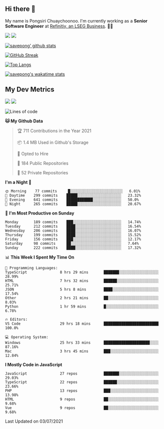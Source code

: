 ## Hi there 👋

My name is Pongsiri Chuaychoonoo. I'm currently working as a **Senior Software Engineer** at [Refinitiv, an LSEG Business](https://www.refinitiv.com). 👨‍💻

[<img src="https://img.shields.io/badge/savepong.com-%230077B5.svg?&style=for-the-badge&color=81e6d9" />](https://savepong.com)
[<img src="https://img.shields.io/badge/linkedin-%230077B5.svg?&style=for-the-badge&logo=linkedin&logoColor=white" />](https://www.linkedin.com/in/savepong)

[![savepong' github stats](https://github-readme-stats.vercel.app/api?username=savepong&show_icons=true&count_private=true&theme=gotham&hide_border=true&bg_color=00000000&text_color=768390FF)](https://savepong.com/posts/stats)

[![GitHub Streak](https://github-readme-streak-stats.herokuapp.com?user=savepong&theme=gotham&hide_border=true&background=00000000&dates=768390FF)](https://savepong.com/posts/stats)

[![Top Langs](https://github-readme-stats.vercel.app/api/top-langs/?username=savepong&layout=compact&langs_count=10&theme=gotham&hide_border=true&bg_color=00000000&text_color=768390FF)](https://savepong.com/posts/stats)

[![savepong's wakatime stats](https://github-readme-stats.vercel.app/api/wakatime?username=@savepong&layout=default&theme=gotham&hide_border=true&bg_color=00000000&text_color=768390FF)](https://savepong.com/posts/stats)

## My Dev Metrics

[![](https://komarev.com/ghpvc/?username=savepong&color=blue&label=Profile%20Views)](https://github.com/savepong)
[![](https://img.shields.io/github/followers/savepong?label=GitHub%20Followers)](https://github.com/savepong)

<!--START_SECTION:waka-->
![Lines of code](https://img.shields.io/badge/From%20Hello%20World%20I%27ve%20Written-8.7%20million%20lines%20of%20code-blue)

**🐱 My Github Data** 

> 🏆 711 Contributions in the Year 2021
 > 
> 📦 1.4 MB Used in Github's Storage 
 > 
> 💼 Opted to Hire
 > 
> 📜 184 Public Repositories 
 > 
> 🔑 52 Private Repositories  
 > 
**I'm a Night 🦉** 

```text
🌞 Morning    77 commits     █░░░░░░░░░░░░░░░░░░░░░░░░   6.01% 
🌆 Daytime    299 commits    █████░░░░░░░░░░░░░░░░░░░░   23.32% 
🌃 Evening    641 commits    ████████████░░░░░░░░░░░░░   50.0% 
🌙 Night      265 commits    █████░░░░░░░░░░░░░░░░░░░░   20.67%

```
📅 **I'm Most Productive on Sunday** 

```text
Monday       189 commits    ███░░░░░░░░░░░░░░░░░░░░░░   14.74% 
Tuesday      212 commits    ████░░░░░░░░░░░░░░░░░░░░░   16.54% 
Wednesday    206 commits    ████░░░░░░░░░░░░░░░░░░░░░   16.07% 
Thursday     199 commits    ████░░░░░░░░░░░░░░░░░░░░░   15.52% 
Friday       156 commits    ███░░░░░░░░░░░░░░░░░░░░░░   12.17% 
Saturday     98 commits     ██░░░░░░░░░░░░░░░░░░░░░░░   7.64% 
Sunday       222 commits    ████░░░░░░░░░░░░░░░░░░░░░   17.32%

```


📊 **This Week I Spent My Time On** 

```text
💬 Programming Languages: 
TypeScript               8 hrs 29 mins       ███████░░░░░░░░░░░░░░░░░░   28.99% 
HTML                     7 hrs 32 mins       ██████░░░░░░░░░░░░░░░░░░░   25.71% 
JSON                     5 hrs 8 mins        ████░░░░░░░░░░░░░░░░░░░░░   17.54% 
Other                    2 hrs 21 mins       ██░░░░░░░░░░░░░░░░░░░░░░░   8.03% 
Python                   1 hr 59 mins        █░░░░░░░░░░░░░░░░░░░░░░░░   6.78%

🔥 Editors: 
VS Code                  29 hrs 18 mins      █████████████████████████   100.0%

💻 Operating System: 
Windows                  25 hrs 33 mins      █████████████████████░░░░   87.16% 
Mac                      3 hrs 45 mins       ███░░░░░░░░░░░░░░░░░░░░░░   12.84%

```

**I Mostly Code in JavaScript** 

```text
JavaScript               27 repos            ███████░░░░░░░░░░░░░░░░░░   29.03% 
TypeScript               22 repos            ██████░░░░░░░░░░░░░░░░░░░   23.66% 
PHP                      13 repos            ███░░░░░░░░░░░░░░░░░░░░░░   13.98% 
HTML                     9 repos             ██░░░░░░░░░░░░░░░░░░░░░░░   9.68% 
Vue                      9 repos             ██░░░░░░░░░░░░░░░░░░░░░░░   9.68%

```



 Last Updated on 03/07/2021
<!--END_SECTION:waka-->

<!--
**savepong/savepong** is a ✨ _special_ ✨ repository because its `README.md` (this file) appears on your GitHub profile.

Here are some ideas to get you started:

- 🔭 I’m currently working on WebComponents and TypeScript.
- 🌱 I’m currently learning ...
- 👯 I’m looking to collaborate on ...
- 🤔 I’m looking for help with ...
- 💬 Ask me about ...
- 📫 How to reach me: ...
- 😄 Pronouns: ...
- ⚡ Fun fact: ...
-->
